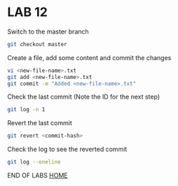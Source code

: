 # LAB 12

Switch to the master branch
```bash
git checkout master
```

Create a file, add some content and commit the changes
```bash
vi <new-file-name>.txt
git add <new-file-name>.txt
git commit -m "Added <new-file-name>.txt"
```

Check the last commit (Note the ID for the next step)
```bash
git log -n 1
```

Revert the last commit
```bash
git revert <commit-hash>
```

Check the log to see the reverted commit
```bash
git log --oneline
```

END OF LABS
[HOME](./../README.md)

